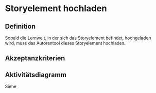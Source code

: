 # Storyelement hochladen



## Definition

Sobald die Lernwelt, in der sich das Storyelement befindet, [hochgeladen](AHO22.md) wird, muss das Autorentool dieses Storyelement hochladen.


## Akzeptanzkriterien 


## Aktivitätsdiagramm
Siehe [](AHO22.md)

